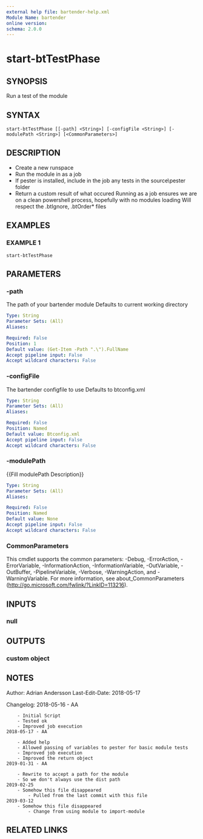 ```yaml
---
external help file: bartender-help.xml
Module Name: bartender
online version:
schema: 2.0.0
---
```


# start-btTestPhase

## SYNOPSIS
Run a test of the module

## SYNTAX

```
start-btTestPhase [[-path] <String>] [-configFile <String>] [-modulePath <String>] [<CommonParameters>]
```

## DESCRIPTION
- Create a new runspace
- Run the module in as a job
- If pester is installed, include in the job any tests in the source\pester folder
- Return a custom result of what occured
Running as a job ensures we are on a clean powershell process, hopefully with no modules loading
Will respect the .btIgnore, .btOrder* files

## EXAMPLES

### EXAMPLE 1
```
start-btTestPhase
```

## PARAMETERS

### -path
The path of your bartender module
Defaults to current working directory

```yaml
Type: String
Parameter Sets: (All)
Aliases:

Required: False
Position: 1
Default value: (Get-Item -Path ".\").FullName
Accept pipeline input: False
Accept wildcard characters: False
```

### -configFile
The bartender configfile to use
Defaults to btconfig.xml

```yaml
Type: String
Parameter Sets: (All)
Aliases:

Required: False
Position: Named
Default value: Btconfig.xml
Accept pipeline input: False
Accept wildcard characters: False
```

### -modulePath
{{Fill modulePath Description}}

```yaml
Type: String
Parameter Sets: (All)
Aliases:

Required: False
Position: Named
Default value: None
Accept pipeline input: False
Accept wildcard characters: False
```

### CommonParameters
This cmdlet supports the common parameters: -Debug, -ErrorAction, -ErrorVariable, -InformationAction, -InformationVariable, -OutVariable, -OutBuffer, -PipelineVariable, -Verbose, -WarningAction, and -WarningVariable.
For more information, see about_CommonParameters (http://go.microsoft.com/fwlink/?LinkID=113216).

## INPUTS

### null
## OUTPUTS

### custom object
## NOTES
Author: Adrian Andersson
Last-Edit-Date: 2018-05-17


Changelog:
    2018-05-16 - AA
        
        - Initial Script
        - Tested ok
        - Improved job execution
    2018-05-17 - AA
        
        - Added help
        - Allowed passing of variables to pester for basic module tests
        - Improved job execution
        - Improved the return object
    2019-01-31 - AA
        
        - Rewrite to accept a path for the module
        - So we don't always use the dist path
    2019-02-25
        - Somehow this file disappeared
            - Pulled from the last commit with this file
    2019-03-12
        - Somehow this file disappeared
            - Change from using module to import-module

## RELATED LINKS
